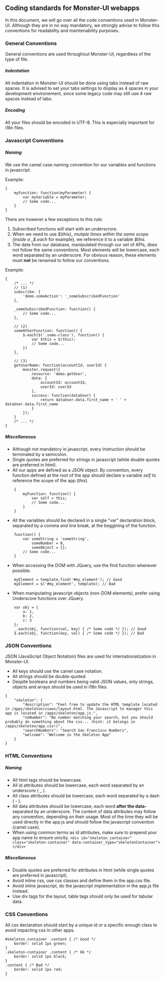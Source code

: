 ## Coding standards for Monster-UI webapps

In this document, we will go over all the code conventions used in Monster-UI. Although they are in no way mandatory, we strongly advise to follow this conventions for readability and maintenability purposes.

### General Conventions

General conventions are used throughout Monster-UI, regardless of the type of file.

##### Indentation

All indentation in Monster-UI should be done using tabs instead of raw spaces. It is advised to set your tabs settings to display as 4 spaces in your development environement, since some legacy code may still use 4 raw spaces instead of tabs.

##### Encoding

All your files should be encoded in UTF-8. This is especially important for i18n files.

### Javascript Conventions

##### Naming

We use the camel case naming convention for our variables and functions in javascript.

Example:
```
{
	myFunction: function(myParameter) {
		var myVariable = myParameter;
		// Some code...
	}
}
```

There are however a few exceptions to this rule:

1.  Subscribed functions will start with an underscrore.
2.  When we need to use _$(this)_ mutiple times within the same scope (inside a _$.each_ for example), we reference it to a variable _$this_.
3.  The data from our database, manipulated through our set of APIs, does not follow the same conventions. Most elements will be lowercase, each word separated by an underscore. For obvious reason, these elements must __not__ be renamed to follow our conventions.

Example:
```
{
	/* ... */
	// (1)
	subscribe: {
		'demo.someAction': '_someSubscribedFunction'
	},

	_someSubscribedFunction: function() {
		// Some code...
	},

	// (2)
	someOtherFunction: function() {
		$.each($('.some-class'), function() {
			var $this = $(this);
			// Some code...
		})
	},

	// (3)
	getUserName: function(accountId, userId) {
		monster.request({
			resource: 'demo.getUser',
			data: {
				accountId: accountId,
				userId: userId
			},
			success: function(dataUser) {
				return dataUser.data.first_name + ' ' + dataUser.data.first_name
			}
		});
	}
	/* ... */
}
```

##### Miscellaneous

*	Although not mandatory in javascript, every instruction should be terminated by a semicolon.
*	Single quotes are preferred for strings in javascript (while double quotes are preferred in html).
*   All our apps are defined as a JSON object. By convention, every function defined at the root of the app should declare a variable _self_ to reference the scope of the app (_this_).
```
	{
		myFunction: function() {
			var self = this;
			// Some code...
		}
	}
```
*   All the variables should be declared in a single "var" declaration block, separated by a comma and line break, at the beggining of the function.
```
	function() {
		var someString = 'someString',
			someNumber = 0,
			someObject = {};
		// Some code...
	}
```
*	When accessing the DOM with JQuery, use the find function whenever possible.
```
	myElement = template.find('#my_element'); // Good
	myElement = $('#my_element', template); // Bad
```
*	When manipulating javascript objects (non-DOM elements), prefer using Underscore functions over JQuery.
```
	var obj = {
		a: 1,
		b: 2,
		c: 3
	};
	_.each(obj, function(val, key) { /* Some code */ }); // Good
	$.each(obj, function(key, val) { /* Some code */ }); // Bad
```

### JSON Conventions

JSON (JavaScript Object Notation) files are used for internationalization in Monster-UI.

*	All keys should use the camel case notation.
*	All strings should be double-quoted.
*	Despite booleans and numbers being valid JSON values, only strings, objects and arrays should be used in i18n files.

```
{
	"skeleton": {
		"description": "Feel free to update the HTML template located in /apps/skeleton/views/layout.html. The Javascript to manager this app is located in /apps/skeleton/app.js.",
		"noNumber": "No number matching your search, but you should probably do something about the css... (hint: it belongs in /apps/skeleton/app.css!)",
		"searchNumbers": "Search San Francisco Numbers",
		"welcome": "Welcome in the Skeleton App"
	}
}
```

### HTML Conventions

##### Naming

*	All html tags should be lowercase.
*	All id attributes should be lowercase, each word separated by an underscore ( _ ).
*	All class attributes should be lowercase, each word separated by a dash ( - ).
*	All data attributes should be lowercase, each word __after the data-__ separated by an underscore. The content of data attributes may follow any convention, depending on their usage. Most of the time they will be used directly in the app.js and should follow the javascript convention (camel case).
*	When using common terms as id attributes, make sure to prepend your app name to ensure unicity.
`<div id="skeleton_container" class="skeleton-container" data-container_type="skeletonContainer"></div>`

##### Miscellaneous

*	Double quotes are preferred for attributes in html (while single quotes are preferred in javascript).
*	Avoid inline css, use css classes and define them in the app.css file.
*	Avoid inline javascript, do the javascript implementation in the app.js file instead.
*	Use div tags for the layout, table tags should only be used for tabular data.

### CSS Conventions

All css declaration should start by a unique id or a specific enough class to avoid impacting css in other apps.
```
#skeleton_container .content { /* Good */
	border: solid 1px green;
}
.skeleton-container .content { /* Ok */
	border: solid 1px black;
}
.content { /* Bad */
	border: solid 1px red;
}
```
